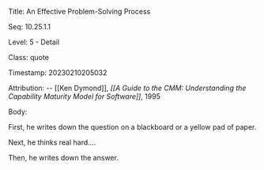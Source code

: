 Title:  An Effective Problem-Solving Process

Seq:    10.25.1.1

Level:  5 - Detail

Class:  quote

Timestamp: 20230210205032

Attribution: -- [[Ken Dymond]], *[[A Guide to the CMM: Understanding the Capability Maturity Model for Software]]*, 1995

Body:

First, he writes down the question on a blackboard or a yellow pad of paper.

Next, he thinks real hard....

Then, he writes down the answer.
